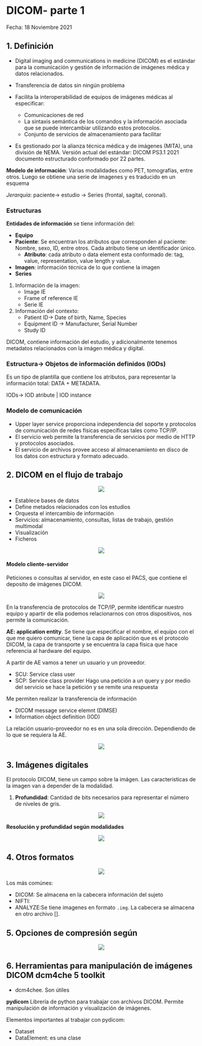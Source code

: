 # DICOM- parte 1 


Fecha: 18 Noviembre 2021 

## 1. Definición

* Digital imaging and communications in medicine (DICOM) es el estándar para la comunicación y gestión de información de imágenes médica y datos relacionados. 

* Transferencia de datos sin ningún problema

* Facilita la interoperabilidad de equipos de imágenes médicas al especificar:
    - Comunicaciones de red
    - La sintaxis semántica de los comandos y la información asociada que se puede intercambiar utilizando estos protocolos.
    - Conjunto de servicios de almacenamiento para facilitar 

* Es gestionado por la alianza técnica médica y de imágenes (MITA), una división de NEMA. Versión actual del estándar: DICOM PS3.1 2021 documento estructurado conformado por 22 partes. 

**Modelo de información**: Varias modalidades como PET, tomografías, entre otros. Luego se obtiene una serie de imagenes y es traducido en un esquema 

*Jerarquía:* 
paciente-> estudio -> Series (frontal, sagital, coronal). 

### Estructuras 
**Entidades de información**
se tiene información del:

- **Equipo**
- **Paciente**: Se encuentran los atributos que corresponden al paciente: Nombre, sexo, ID, entre otros. Cada atributo tiene un identificador único. 
    * **Atributo**: cada atributo o data element esta conformado de: tag, value, representation, value length y value. 
- **Imagen**: información técnica de lo que contiene la imagen
- **Series** 

1. Información de la imagen:
    * Image IE
    * Frame of reference IE
    * Serie IE
2. Información del contexto:
    * Patient ID-> Date of birth, Name, Species
    * Equipment ID -> Manufacturer, Serial Number
    * Study ID

DICOM, contiene información del estudio, y adicionalmente tenemos metadatos relacionados con la imágen médica y digital. 

### Estructura-> **Objetos de información definidos**  (IODs)
Es un tipo de plantilla que contiene los atributos, para representar la información total: DATA + METADATA.

IODs-> IOD atribute | IOD instance  

### Modelo de comunicación

* Upper layer service proporciona independencia del soporte y protocolos de comunicación de redes físicas específicas tales como TCP/IP.
* El servicio web permite la transferencia de servicios por medio de HTTP y protocolos asociados.
* El servicio de archivos provee acceso al almacenamiento en disco de los datos con estructura y formato adecuado. 

## 2. DICOM en el flujo de trabajo

<center>
<img src="images/123ac580865a540baa5c900565e5d73fbf0e993e733c44b65f743aac6e8277e7.png">
</center>

* Establece bases de datos
* Define metados relacionados con los estudios
* Orquesta el intercambio de información
* Servicios: almacenamiento, consultas, listas de trabajo, gestión multimodal
* Visualización
* Ficheros

<center>
<img src= "images/071dc83481ecd69ab8307fd8f313af6f83f5504763f89b48b13656d2a9f59177.png">
</center>

#### Modelo cliente-servidor
Peticiones o consultas al servidor, en este caso el PACS, que contiene el deposito de imágenes DICOM. 

<center>
<img src= "images/8534579efedcdbeaaed6f935e1da0384f3f95e6c21b16a1c1a877a8bacafdad5.png"> 
</center>

En la transferencia de protocolos de TCP/IP, permite identificar nuestro equipo y apartir de ella podemos relacionarnos con otros dispositivos, nos permite la comunicación.

**AE: application entity**. Se tiene que especificar el nombre, el equipo con el que me quiero comunicar, tiene la capa de aplicación que es el protocolo DICOM, la capa de transporte y se encuentra la capa física que hace referencia al hardware del equipo. 

A partir de AE vamos a tener un usuario y un proveedor.

* SCU: Service class user
* SCP: Service class provider
Hago una petición a un query y por medio del servicio se hace la petición y se remite una respuesta 


Me permiten realizar la transferencia de información 
* DICOM message service elemnt (DIMSE)
* Information object definition (IOD)

La relación usuario-proveedor no es en una sola dirección. Dependiendo de lo que se requiera la AE. 

<center>
<img src="images/f03b3c8bb2a50f8dccba9b50fa63f0a567178fb4dba3ff7f8de7a515b36e5404.png"> 
</center>

## 3. Imágenes digitales

El protocolo DICOM, tiene un campo sobre la imágen. Las caracteristicas de la imagen van a depender de la modalidad. 

1. **Profundidad**: Cantidad de bits necesarios para representar el número de niveles de gris.

<center>
<img src="images/997ff3399292f973c0c3cac45fdd87d06bbadbe39fc0ac854a3f0e97fbb2a11a.png">
</center>

**Resolución y profundidad según modalidades**
<center>
<img src="images/6b5fafccce280f334aeb12ddc22c6b9b158959743e82322d3f6fb4d784a1afb3.png">
</center>

## 4. Otros formatos

<center>
<img src="images/f4b3b5f8d0c1b1f5edff794ec15fcb55bb521f3411e38e2ba680b199c07d263f.png">
</center>

Los más comúnes:
* DICOM: Se almacena en la cabecera información del sujeto
* NIFTI: 
* ANALYZE:Se tiene imagenes en formato `.img`. La cabecera se almacena en otro archivo [].


## 5. Opciones de compresión según 

<center>
<img src="images/206e731ebce15b885283ac016509b9d8732394d26834a008a0bcde0d8ac1e675.png"> 
</center>

## 6. Herramientas para manipulación de imágenes DICOM dcm4che 5 toolkit 

* dcm4chee. Son útiles 

**pydicom**
Librería de python para trabajar con archivos DICOM. Permite manipulación de información y visualización de imágenes.

Elementos importantes al trabajar con pydicom:
* Dataset
* DataElement: es una clase 
